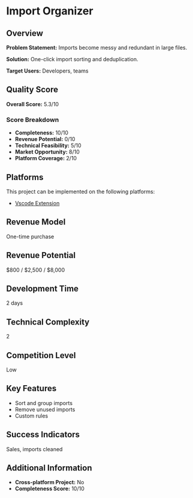# Import Organizer

## Overview
**Problem Statement:** Imports become messy and redundant in large files.

**Solution:** One-click import sorting and deduplication.

**Target Users:** Developers, teams

## Quality Score
**Overall Score:** 5.3/10

### Score Breakdown
- **Completeness:** 10/10
- **Revenue Potential:** 0/10
- **Technical Feasibility:** 5/10
- **Market Opportunity:** 8/10
- **Platform Coverage:** 2/10

## Platforms
This project can be implemented on the following platforms:
- [Vscode Extension](./platforms/vscode-extension/)

## Revenue Model
One-time purchase

## Revenue Potential
$800 / $2,500 / $8,000

## Development Time
2 days

## Technical Complexity
2

## Competition Level
Low

## Key Features
- Sort and group imports
- Remove unused imports
- Custom rules

## Success Indicators
Sales, imports cleaned

## Additional Information
- **Cross-platform Project:** No
- **Completeness Score:** 10/10
